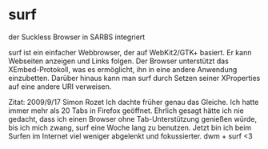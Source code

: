 # surf
der Suckless Browser in SARBS integriert

surf ist ein einfacher Webbrowser, der auf WebKit2/GTK+ basiert. Er kann
Webseiten anzeigen und Links folgen. Der Browser unterstützt das
XEmbed-Protokoll, was es ermöglicht, ihn in eine andere Anwendung einzubetten.
Darüber hinaus kann man surf durch Setzen seiner XProperties auf eine andere
URI verweisen.

Zitat:
2009/9/17 Simon Rozet
Ich dachte früher genau das Gleiche. Ich hatte immer mehr als 20 Tabs in
Firefox geöffnet. Ehrlich gesagt hätte ich nie gedacht, dass ich einen Browser
ohne Tab-Unterstützung genießen würde, bis ich mich zwang, surf eine Woche lang
zu benutzen. Jetzt bin ich beim Surfen im Internet viel weniger abgelenkt und
fokussierter. dwm + surf <3

